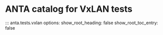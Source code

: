 # ANTA catalog for VxLAN tests

::: anta.tests.vxlan
    options:
      show_root_heading: false
      show_root_toc_entry: false
